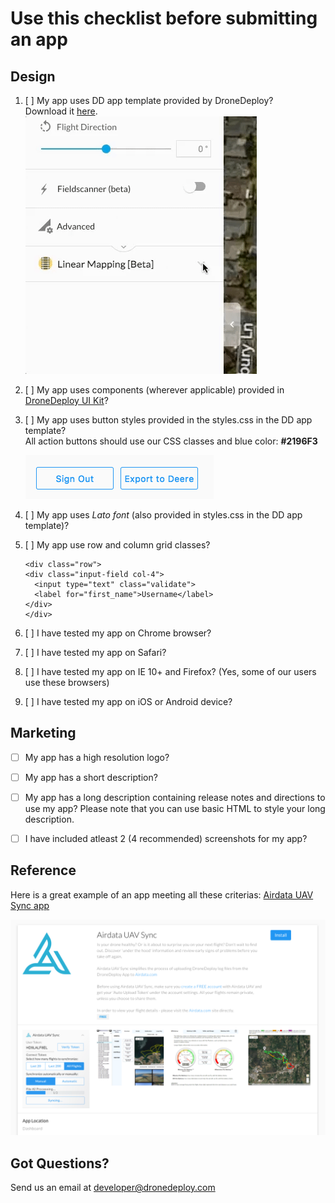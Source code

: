 # Use this checklist before submitting an app

## Design

1. [ ] My app uses DD app template provided by DroneDeploy?  
   Download it [here](https://s3.amazonaws.com/drone-deploy-plugins/templates/dronedeploy-expand-example.zip).  
   ![](/assets/expandable.gif)

2. [ ] My app uses components \(wherever applicable\) provided in [DroneDeploy UI Kit](https://dronedeploy.gitbooks.io/dronedeploy-apps/content/styles/dronedeploy-ui-kit.html)?

3. [ ] My app uses button styles provided in the styles.css in the DD app template?  
   All action buttons should use our CSS classes and blue color: **\#2196F3**

   ![](/assets/button_states.png)

4. [ ] My app uses _Lato font_ \(also provided in styles.css in the DD app template\)?

5. [ ] My app use row and column grid classes?

   ```
   <div class="row">
   <div class="input-field col-4">
     <input type="text" class="validate">
     <label for="first_name">Username</label>
   </div>
   </div>
   ```

6. [ ] I have tested my app on Chrome browser?

7. [ ] I have tested my app on Safari?

8. [ ] I have tested my app on IE 10+ and Firefox? \(Yes, some of our users use these browsers\)

9. [ ] I have tested my app on iOS or Android device?

## Marketing

* [ ] My app has a high resolution logo?
* [ ] My app has a short description?
* [ ] My app has a long description containing release notes and directions to use my app?
  Please note that you can use basic HTML to style your long description. 

* [ ] I have included atleast 2 \(4 recommended\) screenshots for my app?

## Reference

Here is a great example of an app meeting all these criterias: [Airdata UAV Sync app](https://www.dronedeploy.com/app-market/import/souctjpqwwcwwwqdcvvq.html)

![](/assets/airdata.png)



## Got Questions?

Send us an email at developer@dronedeploy.com





